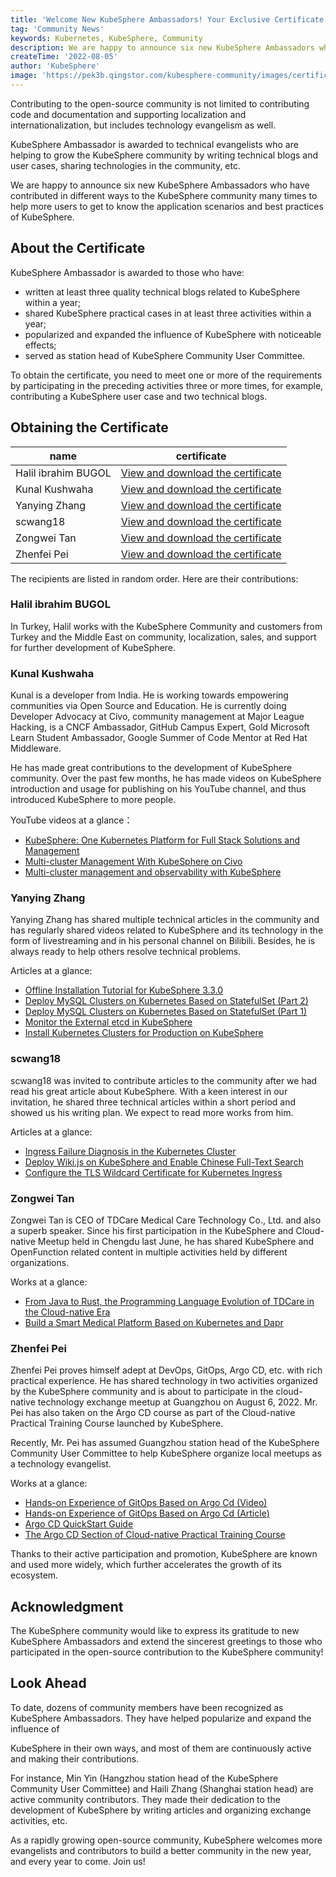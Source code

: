 ```yaml
---
title: 'Welcome New KubeSphere Ambassadors! Your Exclusive Certificate Is Ready!'  
tag: 'Community News'  
keywords: Kubernetes, KubeSphere, Community 
description: We are happy to announce six new KubeSphere Ambassadors who have contributed in different ways to the KubeSphere community many times to help more users to get to know the application scenarios and best practices of KubeSphere.
createTime: '2022-08-05'  
author: 'KubeSphere'  
image: 'https://pek3b.qingstor.com/kubesphere-community/images/certificate-ambassador-en.png'
---
```


Contributing to the open-source community is not limited to contributing code and documentation and supporting localization and internationalization, but includes technology evangelism as well.

KubeSphere Ambassador is awarded to technical evangelists who are helping to grow the KubeSphere community by writing technical blogs and user cases, sharing technologies in the community, etc.

We are happy to announce six new KubeSphere Ambassadors who have contributed in different ways to the KubeSphere community many times to help more users to get to know the application scenarios and best practices of KubeSphere.

## About the Certificate

KubeSphere Ambassador is awarded to those who have:
- written at least three quality technical blogs related to KubeSphere within a year;
- shared KubeSphere practical cases in at least three activities within a year;
- popularized and expanded the influence of KubeSphere with noticeable effects;
- served as station head of KubeSphere Community User Committee.

To obtain the certificate, you need to meet one or more of the requirements by participating in the preceding activities three or more times, for example, contributing a KubeSphere user case and two technical blogs.

## Obtaining the Certificate

| name | certificate |
| ---- | ---- |
|Halil ibrahim BUGOL|[View and download the certificate](https://kubesphere-community.pek3b.qingstor.com/images/ambassador-halil.png) |
|Kunal Kushwaha|[View and download the certificate](https://kubesphere-community.pek3b.qingstor.com/images/ambassador-kunal-kushwaha.png) |
|Yanying Zhang|[View and download the certificate](https://kubesphere-community.pek3b.qingstor.com/images/ambassador-zhangyanying.png) |
|scwang18|[View and download the certificate](https://kubesphere-community.pek3b.qingstor.com/images/ambassador-scwang18.png) |
|Zongwei Tan|[View and download the certificate](https://kubesphere-community.pek3b.qingstor.com/images/ambassador-tanzongwei.png) |
|Zhenfei Pei|[View and download the certificate](https://kubesphere-community.pek3b.qingstor.com/images/ambassador-peizhenfei.png) |

The recipients are listed in random order. Here are their contributions:

### Halil ibrahim BUGOL

In Turkey, Halil works with the KubeSphere Community and customers from Turkey and the Middle East on community, localization, sales, and support for further development of KubeSphere.

### Kunal Kushwaha

Kunal is a developer from India. He is working towards empowering communities via Open Source and Education. He is currently doing Developer Advocacy at Civo, community management at Major League Hacking, is a CNCF Ambassador, GitHub Campus Expert, Gold Microsoft Learn Student Ambassador, Google Summer of Code Mentor at Red Hat Middleware.

He has made great contributions to the development of KubeSphere community. Over the past few months, he has made videos on KubeSphere introduction and usage for publishing on his YouTube channel,  and thus introduced KubeSphere to more people.

YouTube videos at a glance：
- [KubeSphere: One Kubernetes Platform for Full Stack Solutions and Management](https://www.youtube.com/watch?v=K03wbje_NSI)
- [Multi-cluster Management With KubeSphere on Civo](https://www.youtube.com/watch?v=DlWt7DUCbFU)
- [Multi-cluster management and observability with KubeSphere](https://www.youtube.com/watch?v=jQeTKysLTao)

### Yanying Zhang

Yanying Zhang has shared multiple technical articles in the community and has regularly shared videos related to KubeSphere and its technology in the form of livestreaming and in his personal channel on Bilibili. Besides, he is always ready to help others resolve technical problems.

Articles at a glance:

- [Offline Installation Tutorial for KubeSphere 3.3.0](https://kubesphere.com.cn/blogs/kubesphere-v3.3.0-offline-installation/)
- [Deploy MySQL Clusters on Kubernetes Based on StatefulSet (Part 2)](https://kubesphere.com.cn/blogs/mysql-on-k8s-statefulset-2/)
- [Deploy MySQL Clusters on Kubernetes Based on StatefulSet (Part 1)](https://kubesphere.com.cn/blogs/mysql-on-k8s-statefulset-1/)
- [Monitor the External etcd in KubeSphere](https://kubesphere.com.cn/blogs/kubesphere-etcd/)
- [Install Kubernetes Clusters for Production on KubeSphere](https://kubesphere.com.cn/blogs/kubesphere-k8s-cluster/)

### scwang18

scwang18 was invited to contribute articles to the community after we had read his great article about KubeSphere. With a keen interest in our invitation, he shared three technical articles within a short period and showed us his writing plan. We expect to read more works from him.

Articles at a glance:
- [Ingress Failure Diagnosis in the Kubernetes Cluster](https://kubesphere.com.cn/blogs/kubesphere-ingress-fault-diagnosis/)
- [Deploy Wiki.js on KubeSphere and Enable Chinese Full-Text Search](https://kubesphere.com.cn/blogs/kubesphere-wiki/)
- [Configure the TLS Wildcard Certificate for Kubernetes Ingress](https://kubesphere.com.cn/blogs/kubesphere-ssl/)

### Zongwei Tan

Zongwei Tan is CEO of TDCare Medical Care Technology Co., Ltd. and also a superb speaker. Since his first participation in the KubeSphere and Cloud-native Meetup held in Chengdu last June, he has shared KubeSphere and OpenFunction related content in multiple activities held by different organizations.

Works at a glance:
- [From Java to Rust, the Programming Language Evolution of TDCare in the Cloud-native Era](https://kubesphere.com.cn/live/changsha0312-rust/)
- [Build a Smart Medical Platform Based on Kubernetes and Dapr](https://kubesphere.com.cn/live/tideng-chengdu/)

### Zhenfei Pei

Zhenfei Pei proves himself adept at DevOps, GitOps, Argo CD, etc. with rich practical experience. He has shared technology in two activities organized by the KubeSphere community and is about to participate in the cloud-native technology exchange meetup at Guangzhou on August 6, 2022. Mr. Pei has also taken on the Argo CD course as part of the Cloud-native Practical Training Course launched by KubeSphere.

Recently, Mr. Pei has assumed Guangzhou station head of the KubeSphere Community User Committee to help KubeSphere organize local meetups as a technology evangelist.

Works at a glance:

- [Hands-on Experience of GitOps Based on Argo Cd (Video)](https://kubesphere.com.cn/live/gitops-cic/)
- [Hands-on Experience of GitOps Based on Argo Cd (Article)](https://kubesphere.com.cn/live/argocd0217-live/)
- [Argo CD QuickStart Guide](https://kubesphere.com.cn/blogs/gitops-argocd/)
- [The Argo CD Section of Cloud-native Practical Training Course](https://www.bilibili.com/video/BV1rD4y1c7r1?p=20&vd_source=082ccfb1773100241c716ab77af81a3f)

Thanks to their active participation and promotion, KubeSphere are known and used more widely, which further accelerates the growth of its ecosystem.

## Acknowledgment
The KubeSphere community would like to express its gratitude to new KubeSphere Ambassadors and extend the sincerest greetings to those who participated in the open-source contribution to the KubeSphere community!

## Look Ahead
To date, dozens of community members have been recognized as KubeSphere Ambassadors. They have helped popularize and expand the influence of 

KubeSphere in their own ways, and most of them are continuously active and making their contributions.

For instance, Min Yin (Hangzhou station head of the KubeSphere Community User Committee) and Haili Zhang (Shanghai station head) are active community contributors. They made their dedication to the development of KubeSphere by writing articles and organizing exchange activities, etc.

As a rapidly growing open-source community, KubeSphere welcomes more evangelists and contributors to build a better community in the new year, and every year to come. Join us!
